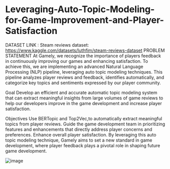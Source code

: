 # Leveraging-Auto-Topic-Modeling-for-Game-Improvement-and-Player-Satisfaction
DATASET LINK :
Steam reviews dataset: https://www.kaggle.com/datasets/luthfim/steam-reviews-dataset
PROBLEM STATEMENT
At Gamely, we recognize the importance of players feedback in continuously improving our games and enhancing satisfaction. To achieve this, we are implementing an advanced Natural Language Processing (NLP) pipeline, leveraging auto topic modeling techniques. This pipeline analyzes player reviews and feedback, identifies automatically, and categorize key topics and sentiments expressed by our player community.

Goal
Develop an efficient and accurate automatic topic modeling system that can extract meaningful insights from large volumes of game reviews to help our developers improve in the game development and increase player satisfaction.

Objectives
Use BERTopic and Top2Vec,to automatically extract meaningful topics from player reviews.
Guide the game development team in prioritizing features and enhancements that directly address player concerns and preferences.
Enhance overall player satisfaction.
By leveraging this auto topic modeling technique, Gamely aims to set a new standard in game development, where player feedback plays a pivotal role in shaping future game development.

![image](https://github.com/user-attachments/assets/9671a86f-b22e-41c1-ab5c-74d82ef33079)

